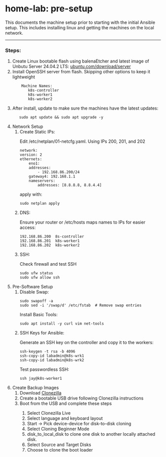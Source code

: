 # home-lab: pre-setup
This documents the machine setup prior to starting with the initial Ansible setup.  This includes installing linux and getting the machines on the local network.  
<hr/>

### Steps:

<ol>
<li>Create Linux bootable flash using balenaEtcher and latest image of Unbutu Server 24.04.2 LTS:  <a href=ubuntu.com/download/server>ubuntu.com/download/server</a></li>
<li>Install OpenSSH server from flash.  Skipping other options to keep it lightweight
    
        Machine Names:
           k8s-controller
           k8s-worker1
           k8s-worker2
</li>
<li>After install, update to make sure the machines have the latest updates:

       sudo apt update && sudo apt upgrade -y
</li>
<li>Network Setup
    <ol>
    <li>Create Static IPs:  

Edit /etc/netplan/01-netcfg.yaml.  Using IPs 200, 201, and 202

    network:
    version: 2
    ethernets:
        eno1:
        addresses:
            - 192.168.86.200/24  
        gateway4: 192.168.1.1
        nameservers:
            addresses: [8.8.8.8, 8.8.4.4]
    
apply with:
    
    sudo netplan apply

</li>
<li>DNS: 

Ensure your router or /etc/hosts maps names to IPs for easier access:

    192.168.86.200  8s-controller
    192.168.86.201  k8s-worker1
    192.168.86.202  k8s-worker2

</li>
<li>SSH:

Check firewall and test SSH


    sudo ufw status
    sudo ufw allow ssh
</li>
</ol>
<li>Pre-Software Setup

<ol>
<li>Disable Swap:

    sudo swapoff -a
    sudo sed -i '/swap/d' /etc/fstab  # Remove swap entries

</li>Install Basic Tools:

    sudo apt install -y curl vim net-tools
<li>SSH Keys for Ansible: 

Generate an SSH key on the controller and copy it to the workers:

    ssh-keygen -t rsa -b 4096
    ssh-copy-id labadmin@k8s-wrk1
    ssh-copy-id labadmin@k8s-wrk2

Test passwordless SSH: 

    ssh jay@k8s-worker1
</li>
</ol>
</li>
<li>Create Backup Images
<ol>
<li>Download <a href="https://clonezilla.org/downloads.php">Clonezilla</a>
</li>
<li>Create a bootable USB drive following Clonezilla instructions
</li>
<li>Boot from the USB and complete these steps
</li>
<ol>
<li>Select Clonezilla Live</li>
<li>Select language and keyboard layout</li>
<li>Start -> Pick device-device for disk-to-disk cloning</li>
<li>Select Cloning Beginner Mode</li>
<li>disk_to_local_disk to clone one disk to another locally attached disk.</li>
<li>Select Source and Target Disks</li>
<li>Choose to clone the boot loader</li>
</ol>
</ol>
</li>
</ol>